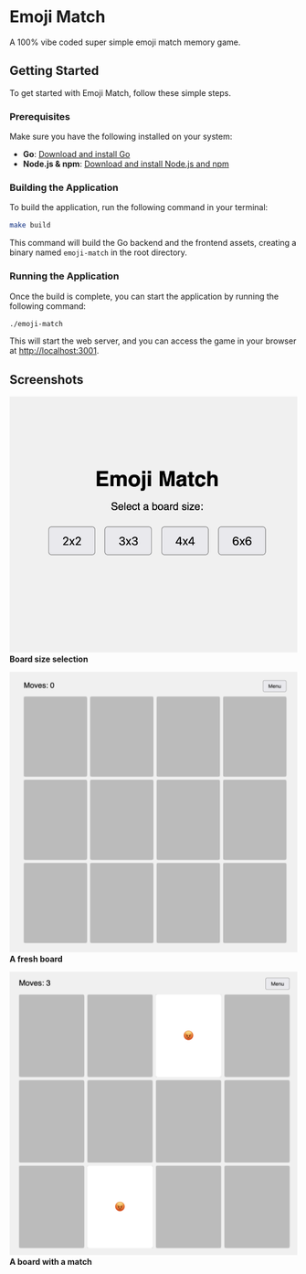 # Emoji Match

A 100% vibe coded super simple emoji match memory game.

## Getting Started

To get started with Emoji Match, follow these simple steps.

### Prerequisites

Make sure you have the following installed on your system:

- **Go**: [Download and install Go](https://golang.org/dl/)
- **Node.js & npm**: [Download and install Node.js and npm](https://nodejs.org/en/download/)

### Building the Application

To build the application, run the following command in your terminal:

```bash
make build
```

This command will build the Go backend and the frontend assets, creating a binary named `emoji-match` in the root directory.

### Running the Application

Once the build is complete, you can start the application by running the following command:

```bash
./emoji-match
```

This will start the web server, and you can access the game in your browser at [http://localhost:3001](http://localhost:3001).

## Screenshots

![Board Size](./screenshots/BoardSize.png)
**Board size selection**

![Fresh Board](./screenshots/FreshBoard.png)
**A fresh board**

![Board with match](./screenshots/BoardWithMatch.png)
**A board with a match**
